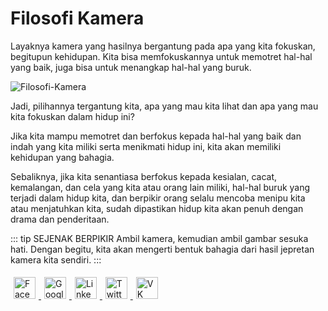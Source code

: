 # Filosofi Kamera

Layaknya kamera yang hasilnya bergantung pada apa yang kita fokuskan, begitupun kehidupan. Kita bisa memfokuskannya untuk memotret hal-hal yang baik, juga bisa untuk menangkap hal-hal yang buruk.

<img :src="$withBase('/image/Filosofi-Kamera-1024x640.jpg')" alt="Filosofi-Kamera"/>

Jadi, pilihannya tergantung kita, apa yang mau kita lihat dan apa yang mau kita fokuskan dalam hidup ini?

Jika kita mampu memotret dan berfokus kepada hal-hal yang baik dan indah yang kita miliki serta menikmati hidup ini, kita akan memiliki kehidupan yang bahagia.

Sebaliknya, jika kita senantiasa berfokus kepada kesialan, cacat, kemalangan, dan cela yang kita atau orang lain miliki, hal-hal buruk yang terjadi dalam hidup kita, dan berpikir orang selalu mencoba menipu kita atau menjatuhkan kita, sudah dipastikan hidup kita akan penuh dengan drama dan penderitaan.

::: tip SEJENAK BERPIKIR 
Ambil kamera, kemudian ambil gambar sesuka hati. Dengan begitu, kita akan mengerti bentuk bahagia dari hasil jepretan kamera kita sendiri.
:::

<style type="text/css">
#share-buttons img {
	width: 35px;
	padding: 5px;
	border: 0;
	box-shadow: 0;
	display: inline;
}
</style>

<!-- I got these buttons from simplesharebuttons.com -->
<div id="share-buttons">
    <a href="http://www.facebook.com/sharer.php?url=https://ceritamotivasi.netlify.com" target="_blank">
        <img src="https://simplesharebuttons.com/images/somacro/facebook.png" alt="Facebook" />
    </a>
    <a href="https://plus.google.com/share?url=https://ceritamotivasi.netlify.com" target="_blank">
        <img src="https://simplesharebuttons.com/images/somacro/google.png" alt="Google" />
    </a>
    <a href="http://www.linkedin.com/shareArticle?mini=true&amp;url=https://ceritamotivasi.netlify.com" target="_blank">
        <img src="https://simplesharebuttons.com/images/somacro/linkedin.png" alt="LinkedIn" />
    </a>
    <a href="https://twitter.com/share?url=https://ceritamotivasi.netlify.com" target="_blank">
        <img src="https://simplesharebuttons.com/images/somacro/twitter.png" alt="Twitter" />
    </a>
    <a href="http://vkontakte.ru/share.php?url=https://ceritamotivasi.netlify.com" target="_blank">
        <img src="https://simplesharebuttons.com/images/somacro/vk.png" alt="VK" />
    </a>
</div>